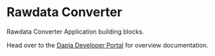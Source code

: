 # Rawdata Converter

Rawdata Converter Application building blocks.

Head over to the [Dapla Developer Portal](https://dapla.netlify.app/docs/data-conversion/converter-apps/) for overview documentation.